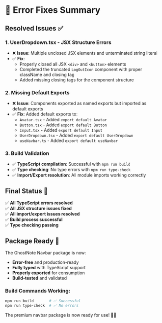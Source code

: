 # 🔧 Error Fixes Summary

## Resolved Issues ✅

### 1. **UserDropdown.tsx - JSX Structure Errors**

- ❌ **Issue**: Multiple unclosed JSX elements and unterminated string literal
- ✅ **Fix**:
  - Properly closed all JSX `<div>` and `<button>` elements
  - Completed the truncated `LogOutIcon` component with proper className and closing tag
  - Added missing closing tags for the component structure

### 2. **Missing Default Exports**

- ❌ **Issue**: Components exported as named exports but imported as default exports
- ✅ **Fix**: Added default exports to:
  - `Avatar.tsx` - Added `export default Avatar`
  - `Button.tsx` - Added `export default Button`
  - `Input.tsx` - Added `export default Input`
  - `UserDropdown.tsx` - Added `export default UserDropdown`
  - `useNavbar.ts` - Added `export default useNavbar`

### 3. **Build Validation**

- ✅ **TypeScript compilation**: Successful with `npm run build`
- ✅ **Type checking**: No type errors with `npm run type-check`
- ✅ **Import/Export resolution**: All module imports working correctly

## Final Status 🎉

✅ **All TypeScript errors resolved**  
✅ **All JSX structure issues fixed**  
✅ **All import/export issues resolved**  
✅ **Build process successful**  
✅ **Type checking passing**

## Package Ready 🚀

The GhostNote Navbar package is now:

- **Error-free** and production-ready
- **Fully typed** with TypeScript support
- **Properly exported** for consumption
- **Build-tested** and validated

### Build Commands Working:

```bash
npm run build       # ✅ Successful
npm run type-check  # ✅ No errors
```

The premium navbar package is now ready for use! 👻✨
